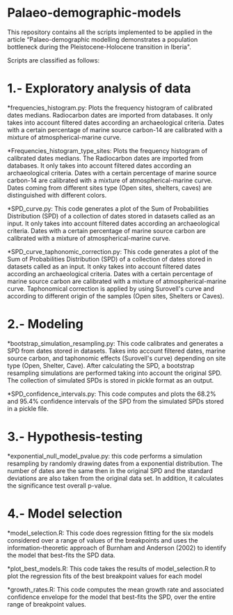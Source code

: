# Palaeo-demographic-models

This repository contains all the scripts implemented to be applied in the article “Palaeo-demographic modelling demonstrates a population bottleneck during the Pleistocene-Holocene transition in Iberia".

Scripts are classified as follows:

# 1.- Exploratory analysis of data

*frequencies_histogram.py: 
Plots the frequency histogram of calibrated dates medians. Radiocarbon dates are imported from databases. It only takes into account filtered dates according an archaeological criteria. Dates with a certain percentage of marine source carbon-14 are calibrated with a mixture of atmospherical-marine curve.

*Frequencies_histogram_type_sites: 
Plots the frequency histogram of calibrated dates medians. The Radiocarbon dates are imported from databases. It only takes into account filtered dates according an archaeological criteria. Dates with a certain percentage of marine source carbon-14 are calibrated with a mixture of atmospherical-marine curve. Dates coming from different sites type (Open sites, shelters, caves) are distinguished with different colors.

*SPD_curve.py: 
This code generates a plot of the Sum of Probabilities Distribution (SPD) of a collection of dates stored in datasets called as an input. It only takes into account filtered dates according an archaeological criteria. Dates with a certain percentage of marine source carbon are calibrated with a mixture of atmospherical-marine curve.

*SPD_curve_taphonomic_correction.py: 
This code generates a plot of the Sum of Probabilities Distribution (SPD) of a collection of dates stored in datasets called as an input. It onky takes into account filtered dates according an archaeological criteria. Dates with a certain percentage of marine source carbon are calibrated with a mixture of atmospherical-marine curve. Taphonomical correction is applied by using Surovell's curve and according to different origin of the samples (Open sites, Shelters or Caves).


# 2.- Modeling

*bootstrap_simulation_resampling.py: 
This code calibrates and generates a SPD from dates stored in datasets. Takes into account filtered dates, marine source carbon, and taphonomic effects (Surovell's curve) depending on site type (Open, Shelter, Cave). After calculating the SPD, a bootstrap resampling simulations are performed taking into account the original SPD. The collection of simulated SPDs is stored in pickle format as an output.

*SPD_confidence_intervals.py: 
This code computes and plots the 68.2% and 95.4% confidence intervals of the SPD from the simulated SPDs stored in a pickle file.


# 3.- Hypothesis-testing

*exponential_null_model_pvalue.py: 
this code performs a simulation resampling by randomly drawing dates from a exponential distribution. The number of dates are the same then in the original SPD and the standard deviations are also taken from the original data set. In addition,  it calculates the significance test overall p-value.

# 4.- Model selection

*model_selection.R: 
This code does regression fitting for the six models considered over a range of values of the breakpoints and uses the information-theoretic approach of Burnham and Anderson (2002) to identify the model that best-fits the SPD data.

*plot_best_models.R: 
This code takes the results of model_selection.R to plot the regression fits of the best breakpoint values for each model

*growth_rates.R: 
This code computes the mean growth rate and associated confidence envelope for the model that best-fits the SPD, over the entire range of breakpoint values.

